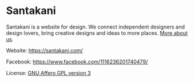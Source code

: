 # Santakani

Santakani is a website for design. We connect independent designers and design
lovers, bring creative designs and ideas to more places.
[More about us](https://santakani.com/about).

Website: <https://santakani.com/>

Facebook: <https://www.facebook.com/1116236201740479/>

License: [GNU Affero GPL version 3](https://www.gnu.org/licenses/agpl-3.0.html)
